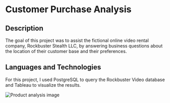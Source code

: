 # Customer Purchase Analysis

## Description

The goal of this project was to assist the fictional online video rental company, Rockbuster Stealth LLC, by answering business questions about the location of their customer base and their preferences.

## Languages and Technologies

For this project, I used PostgreSQL to query the Rockbuster Video database and Tableau to visualize the results.

![Product analysis image](https://github.com/ktedford1/Customer-Purchase-Analysis/assets/57229346/6062e6dd-abf9-42da-b823-c9bf8bce2b14)


